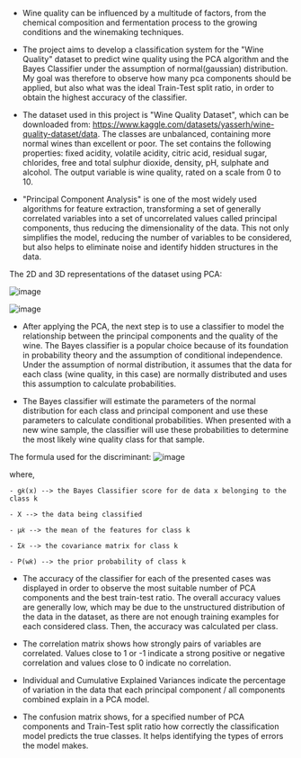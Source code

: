 +  Wine quality can be influenced by a multitude of factors, from the chemical composition and fermentation process to the growing conditions and the winemaking techniques.

+  The project aims to develop a classification system for the "Wine Quality" dataset to predict wine quality using the PCA algorithm and the Bayes Classifier under the assumption of normal(gaussian) distribution. My goal was therefore to observe how many pca components should be applied, but also what was the ideal Train-Test split ratio, in order to obtain the highest accuracy of the classifier.
  
+  The dataset used in this project is "Wine Quality Dataset", which can be downloaded from: https://www.kaggle.com/datasets/yasserh/wine-quality-dataset/data. The classes are unbalanced, containing more normal wines than excellent or poor. The set contains the following properties: fixed acidity, volatile acidity, citric acid, residual sugar, chlorides, free and total sulphur dioxide, density, pH, sulphate and alcohol. The output variable is wine quality, rated on a scale from 0 to 10.
  
+  "Principal Component Analysis" is one of the most widely used algorithms for feature extraction, transforming a set of generally correlated variables into a set of uncorrelated values called principal components, thus reducing the dimensionality of the data. This not only simplifies the model, reducing the number of variables to be considered, but also helps to eliminate noise and identify hidden structures in the data.

  The 2D and 3D representations of the dataset using PCA: 
 
   ![image](https://github.com/RalucaVidrasc/WineClassifier/assets/105721568/03e4e927-4162-463c-946b-4a3de6bd89ad)

   ![image](https://github.com/RalucaVidrasc/WineClassifier/assets/105721568/49efdb96-1ef9-4a82-92f6-d70418f33e69)

 
+  After applying the PCA, the next step is to use a classifier to model the relationship between the principal components and the quality of the wine. The Bayes classifier is a popular choice because of its foundation in probability theory and the assumption of conditional independence. Under the assumption of normal distribution, it assumes that the data for each class (wine quality, in this case) are normally distributed and uses this assumption to calculate probabilities. 

+  The Bayes classifier will estimate the parameters of the normal distribution for each class and principal component and use these parameters to calculate conditional probabilities. When presented with a new wine sample, the classifier will use these probabilities to determine the most likely wine quality class for that sample.
     
  The formula used for the discriminant:
![image](https://github.com/RalucaVidrasc/WineClassifier/assets/105721568/9753aca9-6008-4b04-968f-c0b7074501c2)

where,

    - g𝑘(x) --> the Bayes Classifier score for de data x belonging to the class k
    
    - X --> the data being classified
    
    - μ𝑘 --> the mean of the features for class k
    
    - Σ𝑘 --> the covariance matrix for class k
    
    - P(w𝑘) --> the prior probability of class k 
    
+  The accuracy of the classifier for each of the presented cases was displayed in order to observe the most suitable number of PCA components and the best train-test ratio. The overall accuracy values are generally low, which may be due to the unstructured distribution of the data in the dataset, as there are not enough training examples for each considered class. Then, the accuracy was calculated per class.

+  The correlation matrix shows how strongly pairs of variables are correlated. Values close to 1 or -1 indicate a strong positive or negative correlation and values close to 0 indicate no correlation.
    
+  Individual and Cumulative Explained Variances indicate the percentage of variation in the data that each principal component / all components combined explain in a PCA model.
   
+  The confusion matrix shows, for a specified number of PCA components and Train-Test split ratio how correctly the classification model predicts the true classes. It helps identifying the types of errors the model makes.
